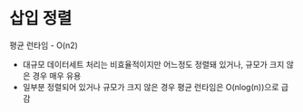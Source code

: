 #  삽입 정렬

평균 런타임 - O(n2)
* 대규모 데이터세트 처리는 비효율적이지만 어느정도 정렬돼 있거나, 규모가 크지 않은 경우 매우 유용
* 일부분 정렬되어 있거나 규모가 크지 않은 경우 평균 런타임은 O(nlog(n))으로 급감

